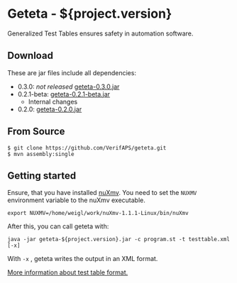 # Geteta - ${project.version}

Generalized Test Tables ensures safety in automation software.

## Download

These are jar files include all dependencies:

* 0.3.0: *not released* [geteta-0.3.0.jar](downloads/geteta-0.3.0.jar)
* 0.2.1-beta: [geteta-0.2.1-beta.jar](downloads/geteta-0.2.1-beta.jar)
  * Internal changes
* 0.2.0: [geteta-0.2.0.jar](downloads/geteta-0.2.0.jar)

## From Source

```
$ git clone https://github.com/VerifAPS/geteta.git 
$ mvn assembly:single
```

## Getting started

Ensure, that you have installed [nuXmv](http://nuxmv.fbk.eu).
You need to set the `NUXMV` environment variable to the nuXmv executable.

```
export NUXMV=/home/weigl/work/nuXmv-1.1.1-Linux/bin/nuXmv
```

After this, you can call geteta with:

```
java -jar geteta-${project.version}.jar -c program.st -t testtable.xml [-x]
```

With `-x` , geteta writes the output in an XML format.

[More information about test table format.](intro.md) 

